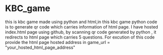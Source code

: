 # KBC_game
this is kbc game made using python and html,in this kbc game python code is to generate qr code which carries information of html page.
I have hosted index.html page using github, by scanning qr code generated by python , it redirects to html page which carries 5 questions.
For excution of this code provide the html page hosted address in game_url = "your_hosted_html_page_address"
